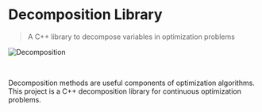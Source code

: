 # Decomposition Library

> A C++ library to decompose variables in optimization problems

<!-- Later replace with a better image. Some visualization from matplotlib would do. -->
![Decomposition](https://w7.pngwing.com/pngs/318/666/png-transparent-analysis-chart-decomposition-decomposition-analysis-ppt-chart-blue-text-logo.png)

<br/>

<!-- Later replace with a better text: problem, why it's useful, why it's unsolved, what this lib does -->
Decomposition methods are useful components of optimization algorithms. This project is a C++ decomposition library for continuous optimization problems.

 <br/>
 
<!-- START doctoc generated TOC please keep comment here to allow auto update -->
<!-- DON'T EDIT THIS SECTION, INSTEAD RE-RUN doctoc TO UPDATE -->



<!-- END doctoc generated TOC please keep comment here to allow auto update -->
<!--
## Examples

For very quick complete examples, see the directory [examples](/examples).

### Implementing an Optimization Problem

The code below presents an optimization problem example:

```cpp
#include <decomposition/optimization_problem.h>

using namespace decompose;

class problem_example_1 : public optimization_problem {
public:
    using super = optimization_problem;

public:
    explicit problem_example_1(size_t dimension, std::vector<scalar> lower_bound,
                               std::vector<scalar> upper_bound)
        : super(dimension, std::move(lower_bound), std::move(upper_bound)) {}

    scalar value(const std::vector<scalar> &x) override {
        scalar sum = 0.0;
        for(scalar x_i : x){
            sum += x_i * x_i;
        }
        return sum;
    }
};
```


### Executing an Decomposition Method:

The code below presents an example of the Differential Grouping for the optimization problem previously presented:

```cpp
#include <decomposition/differential_grouping.h>
#include <decomposition/optimization_problem.h>
#include <sstream>

using namespace decompose;
using namespace std;


int main(){
    const size_t dimension = 7;
    const scalar lower_bound = -5.0;
    const scalar upper_bound = 10.0;

    vector<set<size_t>> sub_problems;
    size_t number_seps, number_non_seps;

    problem_example f(dimension, vector<scalar>(dimension, lower_bound), vector<scalar>(dimension, upper_bound));

    criteria criteria_;
    options options_ = options::defaults();
    differential_grouping method;
    method.decompose(f, options_, criteria_);

    cout << "Differential Grouping Method Example - Default Parameter" << endl;

    sub_problems = f.get_problem_structure();
    cout << " - Number of Function Evaluations: " << criteria_.evaluations << endl;
    number_seps = 0;
    number_non_seps = 0;
    for(auto & sub_problem : sub_problems){
        if(sub_problem.size() > 1){
            number_non_seps += sub_problem.size();
        }
        else{
            number_seps++;
        }
    }

    ostringstream s;
    s << "[";
    for(size_t i = 0; i < sub_problems.size(); i++){
        s << "[";
        auto it = sub_problems[i].begin();
        bool print = true;
        while(print && !sub_problems.empty()){
            s << (*it);
            it++;
            if(it != sub_problems[i].end()){
                s << ", ";
            }else{
                print = false;
            }
        }
        s << "]";
    }
    s << "]";

    cout << " - Number of sub-problems found: " << sub_problems.size() << endl;
    cout << " - Number of separable decision variables: " << number_seps  << endl;
    cout << " - Number of non-separable decision variables: " << number_non_seps  << endl;
    cout << " - Problem Structure Found: " << s.str() << endl;
    cout << endl << endl;

    return 0;
}
```

## Integration

### Dependencies

C++11

Cmake - Minimal Version 3.9

## How it works

![Class Diagram](docs/images/class_diagram.png)

### Decomposition Methods
- Differential Grouping (DG) [1]
- Differential Grouping 2 (DG2) [2]
- Extended Differential Grouping (XGD) [3]
- Fast Interdependency Identification (FII) [4]
- Global Differential Grouping (GDG) [5]
- Recursive Differential Grouping (RDG) [6]
- Recursive Differential Grouping 2 (RDG2) [7]
- Recursive Differential Grouping 1 (RDG3) [8]

## Contributing

PRs are welcome. If contributing with code, please leave the pedantic mode ON (`-DBUILD_WITH_PEDANTIC_WARNINGS=ON`), use [cppcheck](http://cppcheck.sourceforge.net), and [clang-format](https://clang.llvm.org/docs/ClangFormat.html).

<details>
    <summary>Example: CLion</summary>
    
![CLion Settings with Pedantic Mode](docs/images/pedantic_clion.png)
    
</details>

### Collaborators and Contributors

<!-- readme: collaborators,contributors -start --> 
<!--
<table>
<tr>
    <td align="center">
        <a href="https://github.com/alandefreitas">
            <img src="https://avatars.githubusercontent.com/u/5369819?v=4" width="100;" alt="alandefreitas"/>
            <br />
            <sub><b>Alan De Freitas</b></sub>
        </a>
    </td>
    <td align="center">
        <a href="https://github.com/RodolfoALopes">
            <img src="https://avatars.githubusercontent.com/u/25302761?v=4" width="100;" alt="RodolfoALopes"/>
            <br />
            <sub><b>Rodolfo A Lopes</b></sub>
        </a>
    </td></tr>
</table>
<!-- readme: collaborators,contributors -end -->
<!--
## References

These are some references we used for this work.

1)  M. N. Omidvar, X. Li, Y. Mei and X. Yao, Cooperative Co-Evolution With Differential Grouping for Large Scale Optimization, in IEEE Transactions on Evolutionary Computation, vol. 18, no. 3, pp. 378-393, June 2014, doi: 10.1109/TEVC.2013.2281543.

2)  M. N. Omidvar, M. Yang, Y. Mei, X. Li and X. Yao, DG2: A Faster and More Accurate Differential Grouping for Large-Scale Black-Box Optimization, in IEEE Transactions on Evolutionary Computation, vol. 21, no. 6, pp. 929-942, Dec. 2017, doi: 10.1109/TEVC.2017.2694221.

3)  Yuan Sun, Michael Kirley, and Saman Kumara Halgamuge. 2015. Extended Differential Grouping for Large Scale Global Optimization with Direct and Indirect Variable Interactions. In Proceedings of the 2015 Annual Conference on Genetic and Evolutionary Computation (GECCO '15). Association for Computing Machinery, New York, NY, USA, 313b320. DOI: doi.org/10.1145/2739480.2754666

4)  Xiao-Min Hu, Fei-Long He, Wei-Neng Chen, Jun Zhang, Cooperation coevolution with fast interdependency identification for large scale optimization, Information Sciences, Volume 381, 2017, Pages 142-160.

5)  Yi Mei, Mohammad Nabi Omidvar, Xiaodong Li, and Xin Yao. 2016. A Competitive Divide-and-Conquer Algorithm for Unconstrained Large-Scale Black-Box Optimization. ACM Trans. Math. Softw. 42, 2, Article 13 (June 2016), 24 pages. DOI: doi.org/10.1145/2791291

6)  Y. Sun, M. Kirley and S. K. Halgamuge, "A Recursive Decomposition Method for Large Scale Continuous Optimization," in IEEE Transactions on Evolutionary Computation, vol. 22, no. 5, pp. 647-661, Oct. 2018, doi: 10.1109/TEVC.2017.2778089.

7)  Yuan Sun, Mohammad Nabi Omidvar, Michael Kirley, and Xiaodong Li. 2018. Adaptive threshold parameter estimation with recursive differential grouping for problem decomposition. In <i>Proceedings of the Genetic and Evolutionary Computation Conference</i> (<i>GECCO '18</i>). Association for Computing Machinery, New York, NY, USA, 889b896. DOI: doi.org/10.1145/3205455.3205483

8)  Y. Sun, X. Li, A. Ernst and M. N. Omidvar, "Decomposition for Large-scale Optimization Problems with Overlapping Components," 2019 IEEE Congress on Evolutionary Computation (CEC), Wellington, New Zealand, 2019, pp. 326-333, doi: 10.1109/CEC.2019.8790204.

9)  Virtual Library of Simulation Experiments. Test Functions and Datasets - Sphere Function. Access 08-11-2020. (2020) 
10) -->
